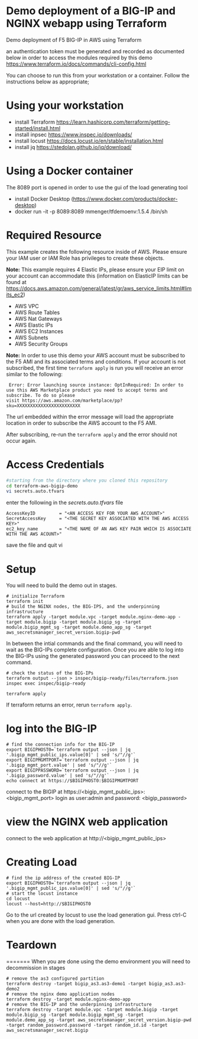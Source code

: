 # Demo deployment of a BIG-IP and NGINX webapp using Terraform
Demo deployment of F5 BIG-IP in AWS using Terraform

an authentication token must be generated and recorded as documented below in order to access the modules required by this demo
https://www.terraform.io/docs/commands/cli-config.html

You can choose to run this from your workstation or a container. Follow the instructions below as appropriate;

# Using your workstation
- install Terraform https://learn.hashicorp.com/terraform/getting-started/install.html
- install inpsec https://www.inspec.io/downloads/
- install locust https://docs.locust.io/en/stable/installation.html
- install jq https://stedolan.github.io/jq/download/

# Using a Docker container
The 8089 port is opened in order to use the gui of the load generating tool
- install Docker Desktop (https://www.docker.com/products/docker-desktop)
- docker run -it -p 8089:8089 mmenger/tfdemoenv:1.5.4 /bin/sh

# Required Resource
This example creates the following resource inside of AWS.  Please ensure your IAM user or IAM Role has privileges to create these objects.

**Note:** This example requires 4 Elastic IPs, please ensure your EIP limit on your account can accommodate this (information on ElasticIP limits can be found at https://docs.aws.amazon.com/general/latest/gr/aws_service_limits.html#limits_ec2)
 - AWS VPC
 - AWS Route Tables
 - AWS Nat Gateways
 - AWS Elastic IPs
 - AWS EC2 Instances
 - AWS Subnets
 - AWS Security Groups
 
 **Note:** In order to use this demo your AWS account must be subscribed to the F5 AMI and its associated terms and conditions. If your account is not subscribed, the first time ```terraform apply``` is run you will receive an error similar to the following:

```
 Error: Error launching source instance: OptInRequired: In order to use this AWS Marketplace product you need to accept terms and subscribe. To do so please 
visit https://aws.amazon.com/marketplace/pp?sku=XXXXXXXXXXXXXXXXXXXXXXXX
```
The url embedded within the error message will load the appropriate location in order to subscribe the AWS account to the F5 AMI.

After subscribing, re-run the ```terraform apply``` and the error should not occur again.

# Access Credentials
```bash
#starting from the directory where you cloned this repository
cd terraform-aws-bigip-demo
vi secrets.auto.tfvars
```
enter the following in the *secrets.auto.tfvars* file
```hcl
AccessKeyID         = "<AN ACCESS KEY FOR YOUR AWS ACCOUNT>" 
SecretAccessKey     = "<THE SECRET KEY ASSOCIATED WITH THE AWS ACCESS KEY>" 
ec2_key_name        = "<THE NAME OF AN AWS KEY PAIR WHICH IS ASSOCIATE WITH THE AWS ACOUNT>"
```
save the file and quit vi

# Setup
You will need to build the demo out in stages. 
```hcl
# initialize Terraform
terraform init
# build the NGINX nodes, the BIG-IPS, and the underpinning infrastructure
terraform apply -target module.vpc -target module.nginx-demo-app -target module.bigip -target module.bigip_sg -target module.bigip_mgmt_sg -target module.demo_app_sg -target aws_secretsmanager_secret_version.bigip-pwd
```
In between the intial commands and the final command,  you will need to wait as the BIG-IPs complete configuration. Once you are able to log into the BIG-IPs using the generated password you can proceed to the next command.

```
# check the status of the BIG-IPs
terraform output --json > inspec/bigip-ready/files/terraform.json
inspec exec inspec/bigip-ready
```

```hcl
terraform apply
```
If terraform returns an error, rerun ```terraform apply```.

# log into the BIG-IP
```
# find the connection info for the BIG-IP
export BIGIPHOST0=`terraform output --json | jq '.bigip_mgmt_public_ips.value[0]' | sed 's/"//g'`
export BIGIPMGMTPORT=`terraform output --json | jq '.bigip_mgmt_port.value' | sed 's/"//g'`
export BIGIPPASSWORD=`terraform output --json | jq '.bigip_password.value' | sed 's/"//g'`
echo connect at https://$BIGIPHOST0:$BIGIPMGMTPORT
```
connect to the BIGIP at https://<bigip_mgmt_public_ips>:<bigip_mgmt_port>
login as user:admin and password: <bigip_password>

# view the NGINX web application
connect to the web application at http://<bigip_mgmt_public_ips>

# Creating Load
```
# find the ip address of the created BIG-IP 
export BIGIPHOST0=`terraform output --json | jq '.bigip_mgmt_public_ips.value[0]' | sed 's/"//g'`
# start the locust instance 
cd locust
locust --host=http://$BIGIPHOST0
```
Go to the url created by locust to use the load generation gui.
Press ctrl-C when you are done with the load generation.


# Teardown
=======
When you are done using the demo environment you will need to decommission in stages
```hcl
# remove the as3 configured partition
terraform destroy -target bigip_as3.as3-demo1 -target bigip_as3.as3-demo2
# remove the nginx demo application nodes
terraform destroy -target module.nginx-demo-app
# remove the BIG-IP and the underpinning infrastructure
terraform destroy -target module.vpc -target module.bigip -target module.bigip_sg -target module.bigip_mgmt_sg -target module.demo_app_sg -target aws_secretsmanager_secret_version.bigip-pwd -target random_password.password -target random_id.id -target aws_secretsmanager_secret.bigip
```

